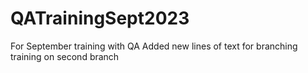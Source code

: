 # QATrainingSept2023
For September training with QA
Added new lines of text for branching training on second branch
